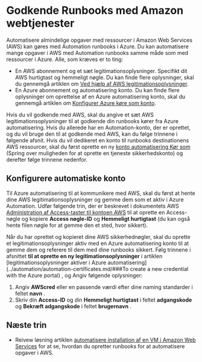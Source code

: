 <properties
   pageTitle="Konfigurere godkendelse af med Amazon webtjenester | Microsoft Azure"
   description="I denne artikel beskrives, hvordan du opretter og kontrollerer en AWS legitimationsoplysningerne for runbooks i Azure Automation administrere AWS ressourcer."
   services="automation"
   documentationCenter=""
   authors="mgoedtel"
   manager="jwhit"
   editor="tysonn"
   keywords="AWS godkendelse, konfigurere aws"/>
<tags
   ms.service="automation"
   ms.workload="tbd"
   ms.tgt_pltfrm="na"
   ms.devlang="na"
   ms.topic="get-started-article"
   ms.date="09/12/2016"
   ms.author="magoedte"/>

# <a name="authenticate-runbooks-with-amazon-web-services"></a>Godkende Runbooks med Amazon webtjenester
Automatisere almindelige opgaver med ressourcer i Amazon Web Services (AWS) kan gøres med Automation runbooks i Azure.  Du kan automatisere mange opgaver i AWS med Automation runbooks samme måde som med ressourcer i Azure.  Alle, som kræves er to ting:

* En AWS abonnement og et sæt legitimationsoplysninger.  Specifikt dit AWS hurtigtast og hemmeligt nøgle.  Du kan finde flere oplysninger, skal du gennemgå artiklen om [Ved hjælp af AWS legitimationsoplysninger](http://docs.aws.amazon.com/powershell/latest/userguide/specifying-your-aws-credentials.html).
* En Azure abonnement og automatisering konto.  Du kan finde flere oplysninger om oprettelse af en Azure automatisering konto, skal du gennemgå artiklen om [Konfigurer Azure køre som konto](../automation/automation-sec-configure-azure-runas-account.md).  

Hvis du vil godkende med AWS, skal du angive et sæt AWS legitimationsoplysninger til at godkende din runbooks kører fra Azure automatisering. Hvis du allerede har en Automation-konto, der er oprettet, og du vil bruge den til at godkende med AWS, kan du følge trinnene i følgende afsnit.  Hvis du vil dedikeret en konto til runbooks destinationens AWS ressourcer, skal du først oprette en ny [konto automatisering Kør som](../automation/automation-sec-configure-azure-runas-account.md) (Spring over muligheden for at oprette en tjeneste sikkerhedskonto) og derefter følge trinnene nedenfor.

## <a name="configure-automation-account"></a>Konfigurere automatiske konto
Til Azure automatisering til at kommunikere med AWS, skal du først at hente dine AWS legitimationsoplysninger og gemme dem som et aktiv i Azure Automation.  Udfør følgende trin, der er beskrevet i dokumentets AWS [Administration af Access-taster til kontoen AWS](http://docs.aws.amazon.com/general/latest/gr/managing-aws-access-keys.html) til at oprette en Access-nøgle og kopiere **Access nøgle-ID** og **Hemmeligt hurtigtast** (du kan også hente filen nøgle for at gemme den et sted, hvor sikkert).

Når du har oprettet og kopieret dine AWS sikkerhednøgler, skal du oprette et legitimationsoplysninger aktiv med en Azure automatisering konto til at gemme dem og referere til dem med dine runbooks sikkert.  Følg trinnene i afsnittet **til at oprette en ny legitimationsoplysninger** i artiklen [legitimationsoplysninger aktiver i Azure automatisering](../automation/automation-certificates.md/###To create a new credential with the Azure portal) , og Angiv følgende oplysninger:

1. Angiv **AWScred** eller en passende værdi efter dine naming standarder i feltet **navn** .  
2. Skriv din **Access-ID** og din **Hemmeligt hurtigtast** i feltet **adgangskode** og **Bekræft adgangskode** i feltet **brugernavn** .   

## <a name="next-steps"></a>Næste trin

- Reivew løsning artiklen [automatisere installation af en VM i Amazon Web Services](../automation/automation-scenario-aws-deployment.md) for at se, hvordan du opretter runbooks for at automatisere opgaver i AWS.
